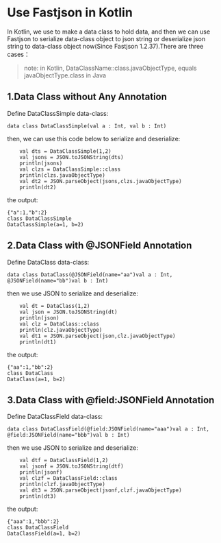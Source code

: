 # Use Fastjson in Kotlin
In Kotlin, we use to make a data class to hold data, and then we can use Fastjson to serialize data-class object to json string or deserialize json string to data-class object now(Since Fastjson 1.2.37).There are three cases：

> note: in Kotlin, DataClassName::class.javaObjectType, equals javaObjectType.class in Java

## 1.Data Class without Any Annotation

Define DataClassSimple data-class:
```
data class DataClassSimple(val a : Int, val b : Int)
```

then, we can use this code below to serialize and deserialize:
```
    val dts = DataClassSimple(1,2)
    val jsons = JSON.toJSONString(dts)
    println(jsons)
    val clzs = DataClassSimple::class
    println(clzs.javaObjectType)
    val dt2 = JSON.parseObject(jsons,clzs.javaObjectType)
    println(dt2)
```

the output:
```
{"a":1,"b":2}
class DataClassSimple
DataClassSimple(a=1, b=2)
```

## 2.Data Class with @JSONField Annotation

Define DataClass data-class:
```
data class DataClass(@JSONField(name="aa")val a : Int, @JSONField(name="bb")val b : Int)
```

then we use JSON to serialize and deserialize:
```
    val dt = DataClass(1,2)
    val json = JSON.toJSONString(dt)
    println(json)
    val clz = DataClass::class
    println(clz.javaObjectType)
    val dt1 = JSON.parseObject(json,clz.javaObjectType)
    println(dt1)
```
the output:
```
{"aa":1,"bb":2}
class DataClass
DataClass(a=1, b=2)
```

## 3.Data Class with @field:JSONField Annotation

Define DataClassField data-class:
```
data class DataClassField(@field:JSONField(name="aaa")val a : Int, @field:JSONField(name="bbb")val b : Int)
```

then we use JSON to serialize and deserialize:
```
    val dtf = DataClassField(1,2)
    val jsonf = JSON.toJSONString(dtf)
    println(jsonf)
    val clzf = DataClassField::class
    println(clzf.javaObjectType)
    val dt3 = JSON.parseObject(jsonf,clzf.javaObjectType)
    println(dt3)
```
the output:
```
{"aaa":1,"bbb":2}
class DataClassField
DataClassField(a=1, b=2)
```